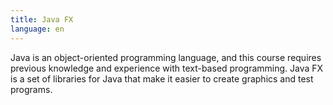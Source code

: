 ```yaml
---
title: Java FX
language: en
---
```


Java is an object-oriented programming language, and this course requires
previous knowledge and experience with text-based programming. Java FX is a set
of libraries for Java that make it easier to create graphics and test programs.
